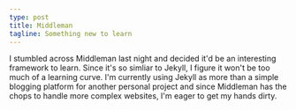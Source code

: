 ```yaml
---
type: post
title: Middleman
tagline: Something new to learn
---
```

I stumbled across Middleman last night and decided it'd be an interesting framework to learn. Since it's so simliar to Jekyll, I figure it won't be too much of a learning curve. I'm currently using Jekyll as more than a simple blogging platform for another personal project and since Middleman has the chops to handle more complex websites, I'm eager to get my hands dirty.